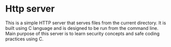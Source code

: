 # Http server
This is a simple HTTP server that serves files from the current directory. 
It is built using C language and is designed to be run from the command line.
Main purpose of this server is to learn security concepts and safe coding practices using C.
